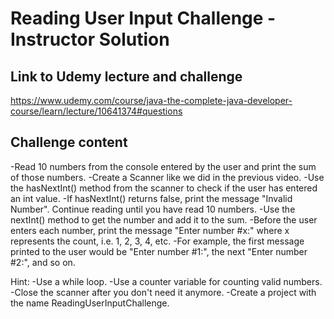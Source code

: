 # Reading User Input Challenge - Instructor Solution

## Link to Udemy lecture and challenge

https://www.udemy.com/course/java-the-complete-java-developer-course/learn/lecture/10641374#questions

## Challenge content

-Read 10 numbers from the console entered by the user and print the sum of those numbers.
-Create a Scanner like we did in the previous video.
-Use the hasNextInt() method from the scanner to check if the user has entered an int value.
-If hasNextInt() returns false, print the message "Invalid Number". Continue reading until you have read 10 numbers.
-Use the nextInt() method to get the number and add it to the sum.
-Before the user enters each number, print the message "Enter number #x:" where x represents the count, i.e. 1, 2, 3, 4, etc.
-For example, the first message printed to the user would be "Enter number #1:", the next "Enter number #2:", and so on.

Hint: 
-Use a while loop.
-Use a counter variable for counting valid numbers.
-Close the scanner after you don't need it anymore.
-Create a project with the name ReadingUserInputChallenge.

